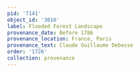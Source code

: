 ```yaml
---
pid: '7141'
object_id: '3816'
label: Flooded Forest Landscape
provenance_date: Before 1786
provenance_location: France, Paris
provenance_text: Claude Guillaume Debesse
order: '1726'
collection: provenance
---
```

